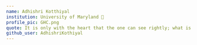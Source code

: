 ```yaml
---
name: Adhishri Kotthiyal
institution: University of Maryland 🚩
profile_pic: GHC.png
quote: It is only with the heart that the one can see rightly; what is essential is invisible to the eye. - The Little Prince
github_user: AdhishriKothiyal
--- 
```

